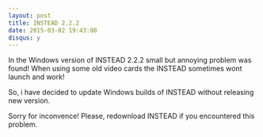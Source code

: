 ```yaml
---
layout: post
title: INSTEAD 2.2.2
date: 2015-03-02 19:43:00
disqus: y
---
```

In the Windows version of INSTEAD 2.2.2 small but annoying problem was
found! When using some old video cards the INSTEAD sometimes
wont launch and work!

So, i have decided to update Windows builds of INSTEAD
without releasing new version.

Sorry for inconvence! Please, redownload INSTEAD if you encountered this
problem.
